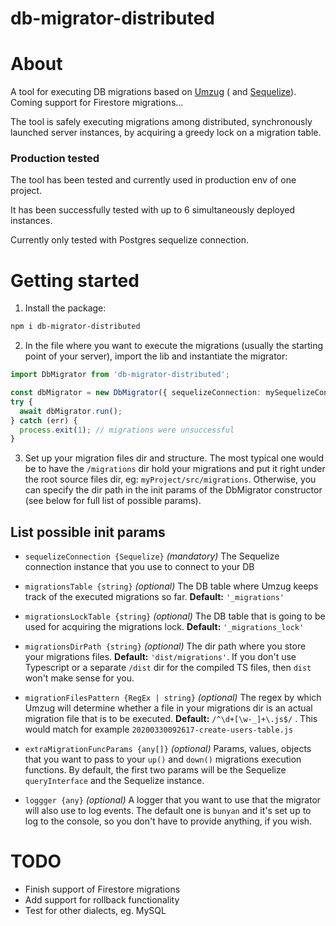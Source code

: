 # db-migrator-distributed

# About

A tool for executing DB migrations based on [Umzug](https://www.npmjs.com/package/umzug) (
and [Sequelize](https://www.npmjs.com/package/sequelize)). Coming support for Firestore migrations...

The tool is safely executing migrations among distributed, synchronously launched server instances, by acquiring a
greedy lock on a migration table.

### Production tested

The tool has been tested and currently used in production env of one project.

It has been successfully tested with up to 6 simultaneously deployed instances.

Currently only tested with Postgres sequelize connection.

# Getting started

1. Install the package:

```bash
npm i db-migrator-distributed
```

2. In the file where you want to execute the migrations (usually the starting point of your server), import the lib and
   instantiate the migrator:

```typescript
import DbMigrator from 'db-migrator-distributed';

const dbMigrator = new DbMigrator({ sequelizeConnection: mySequelizeConn });
try {
  await dbMigrator.run();
} catch (err) {
  process.exit(1); // migrations were unsuccessful
}
```

3. Set up your migration files dir and structure. The most typical one would be to have the `/migrations` dir hold your
   migrations and put it right under the root source files dir, eg: `myProject/src/migrations`. Otherwise, you can
   specify the dir path in the init params of the DbMigrator constructor (see below for full list of possible params).

## List possible init params

* `sequelizeConnection {Sequelize}` *(mandatory)* The Sequelize connection instance that you use to connect to your DB

* `migrationsTable {string}` *(optional)* The DB table where Umzug keeps track of the executed migrations so far.
  **Default:** `'_migrations'`

* `migrationsLockTable {string}` *(optional)* The DB table that is going to be used for acquiring the migrations
  lock. **Default:** `'_migrations_lock'`

* `migrationsDirPath {string}` *(optional)* The dir path where you store your migrations files.
  **Default:** `'dist/migrations'`. If you don't use Typescript or a separate `/dist` dir for the compiled TS files,
  then `dist` won't make sense for you.

* `migrationFilesPattern {RegEx | string}` *(optional)* The regex by which Umzug will determine whether a file in your
  migrations dir is an actual migration file that is to be executed. **Default:** `/^\d+[\w-_]+\.js$/` . This would
  match for example `20200330092617-create-users-table.js`

* `extraMigrationFuncParams {any[]}` *(optional)* Params, values, objects that you want to pass to your `up()`
  and `down()` migrations execution functions. By default, the first two params will be the Sequelize `queryInterface`
  and the Sequelize instance.

* `loggger {any}` *(optional)* A logger that you want to use that the migrator will also use to log events. The default
  one is `bunyan` and it's set up to log to the console, so you don't have to provide anything, if you wish.

# TODO

* Finish support of Firestore migrations
* Add support for rollback functionality
* Test for other dialects, eg. MySQL
